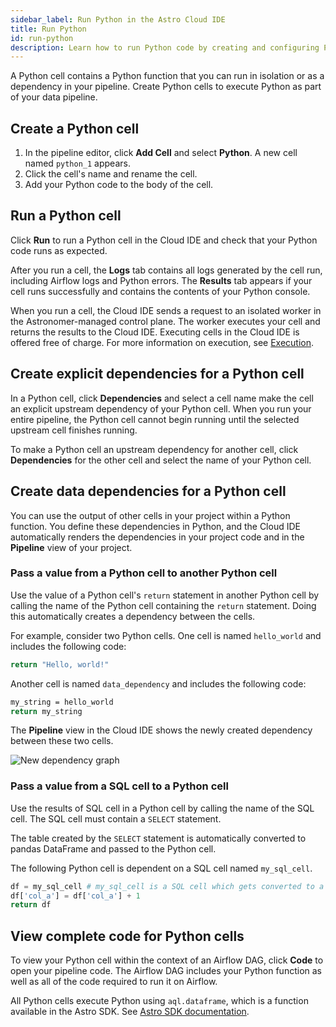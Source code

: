 ```yaml
---
sidebar_label: Run Python in the Astro Cloud IDE
title: Run Python
id: run-python
description: Learn how to run Python code by creating and configuring Python cells in the Astro Cloud IDE.
---
```


A Python cell contains a Python function that you can run in isolation or as a dependency in your pipeline. Create Python cells to execute Python as part of your data pipeline. 

## Create a Python cell

1. In the pipeline editor, click **Add Cell** and select **Python**. A new cell named `python_1` appears.
2. Click the cell's name and rename the cell.
3. Add your Python code to the body of the cell.

## Run a Python cell

Click **Run** to run a Python cell in the Cloud IDE and check that your Python code runs as expected. 

After you run a cell, the **Logs** tab contains all logs generated by the cell run, including Airflow logs and Python errors. The **Results** tab appears if your cell runs successfully and contains the contents of your Python console.

When you run a cell, the Cloud IDE sends a request to an isolated worker in the Astronomer-managed control plane. The worker executes your cell and returns the results to the Cloud IDE. Executing cells in the Cloud IDE is offered free of charge. For more information on execution, see [Execution](/astro/cloud-ide/reference/security.md#execution).

## Create explicit dependencies for a Python cell

In a Python cell, click **Dependencies** and select a cell name make the cell an explicit upstream dependency of your Python cell. When you run your entire pipeline, the Python cell cannot begin running until the selected upstream cell finishes running.

To make a Python cell an upstream dependency for another cell, click **Dependencies** for the other cell and select the name of your Python cell. 

## Create data dependencies for a Python cell

You can use the output of other cells in your project within a Python function. You define these dependencies in Python, and the Cloud IDE automatically renders the dependencies in your project code and in the **Pipeline** view of your project.

### Pass a value from a Python cell to another Python cell 

Use the value of a Python cell's `return` statement in another Python cell by calling the name of the Python cell containing the `return` statement. Doing this automatically creates a dependency between the cells.

For example, consider two Python cells. One cell is named `hello_world` and includes the following code:

```sh
return "Hello, world!"
```

Another cell is named `data_dependency` and includes the following code:

```sh
my_string = hello_world
return my_string
```

The **Pipeline** view in the Cloud IDE shows the newly created dependency between these two cells. 

![New dependency graph](/img/cloud-ide/data-dependency.png)

### Pass a value from a SQL cell to a Python cell 

Use the results of SQL cell in a Python cell by calling the name of the SQL cell. The SQL cell must contain a `SELECT` statement. 

The table created by the `SELECT` statement is automatically converted to pandas DataFrame and passed to the Python cell.

The following Python cell is dependent on a SQL cell named `my_sql_cell`.

```python
df = my_sql_cell # my_sql_cell is a SQL cell which gets converted to a pandas DataFrame by default
df['col_a'] = df['col_a'] + 1
return df
```

## View complete code for Python cells

To view your Python cell within the context of an Airflow DAG, click **Code** to open your pipeline code. The Airflow DAG includes your Python function as well as all of the code required to run it on Airflow.

All Python cells execute Python using `aql.dataframe`, which is a function available in the Astro SDK. See [Astro SDK documentation](https://astro-sdk-python.readthedocs.io/en/stable/astro/sql/operators/dataframe.html).